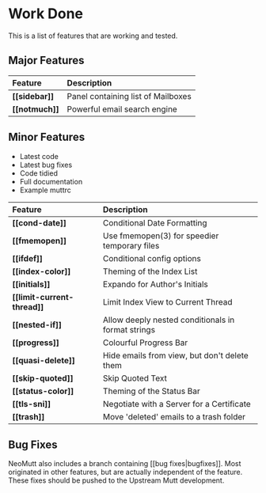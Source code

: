 # Work Done

This is a list of features that are working and tested.

## Major Features

Feature              | Description
:------------------- | :--------------------------------------------------
**[[sidebar]]**      | Panel containing list of Mailboxes
**[[notmuch]]**      | Powerful email search engine

## Minor Features

- Latest code
- Latest bug fixes
- Code tidied
- Full documentation
- Example muttrc

Feature                      | Description
:--------------------------- | :--------------------------------------------------
**[[cond-date]]**            | Conditional Date Formatting
**[[fmemopen]]**             | Use fmemopen(3) for speedier temporary files
**[[ifdef]]**                | Conditional config options
**[[index-color]]**          | Theming of the Index List
**[[initials]]**             | Expando for Author's Initials
**[[limit-current-thread]]** | Limit Index View to Current Thread
**[[nested-if]]**            | Allow deeply nested conditionals in format strings
**[[progress]]**             | Colourful Progress Bar
**[[quasi-delete]]**         | Hide emails from view, but don't delete them
**[[skip-quoted]]**          | Skip Quoted Text
**[[status-color]]**         | Theming of the Status Bar
**[[tls-sni]]**              | Negotiate with a Server for a Certificate
**[[trash]]**                | Move 'deleted' emails to a trash folder

## Bug Fixes

NeoMutt also includes a branch containing [[bug fixes|bugfixes]].
Most originated in other features, but are actually independent of the feature.
These fixes should be pushed to the Upstream Mutt development.

